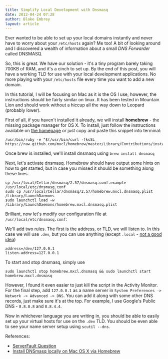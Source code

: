 ```yaml
---
title: Simplify Local Development with Dnsmasq
date: 2012-04-24 07:28
author: Blake Embrey
layout: article
---
```


Ever wanted to be able to set up your local domains instantly and never have to worry about your `/etc/hosts` again? Me too! A bit of looking around and I discovered a wealth of information about a small *DNS Forwarder* called DNSMASQ.

So, this is great. We have our solution - it's a tiny program barely taking 700KB of RAM, and it's a cinch to set up. By the end of this post, you will have a working TLD for use with your local development applications. No more playing with your `/etc/hosts` file every time you want to add a new domain.

In this tutorial, I will be focusing on Mac as it is the OS I use, however, the instructions should be fairly similar on linux. It has been tested in Mountain Lion and should work without a hiccup all the way down to Leopard (probably lower).

First of all, if you haven't installed it already, we will install __homebrew__ - the missing package manager for OS X. To install, just follow the instructions available on [the homepage](http://mxcl.github.com/homebrew/) or just copy and paste this snippet into terminal:

```
/usr/bin/ruby -e "$(/usr/bin/curl -fksSL https://raw.github.com/mxcl/homebrew/master/Library/Contributions/install_homebrew.rb)"
```

Once brew is installed, we'll install dnsmasq using `brew install dnsmasq`

Next, let's activate dnsmasq. Homebrew should have output some hints on how to get started, but in case you missed it  should be something along these lines.

```
cp /usr/local/Cellar/dnsmasq/2.57/dnsmasq.conf.example /usr/local/etc/dnsmasq.conf
sudo cp /usr/local/Cellar/dnsmasq/2.57/homebrew.mxcl.dnsmasq.plist /Library/LaunchDaemons
sudo launchctl load -w /Library/LaunchDaemons/homebrew.mxcl.dnsmasq.plist
```

Brilliant, now let's modify our configuration file at `/usr/local/etc/dnsmasq.conf`:

We'll add two rules. The first is the address, or TLD, we will listen to. In this case we will use `.dev`, but you can use anything (except `.local` - [not a good idea](http://www.justincarmony.com/blog/2011/07/27/mac-os-x-lion-etc-hosts-bugs-and-dns-resolution/))

```
address=/dev/127.0.0.1
listen-address=127.0.0.1
```

To start and stop dnsmasq, simply use

```
sudo launchctl stop homebrew.mxcl.dnsmasq && sudo launchctl start homebrew.mxcl.dnsmasq
```

However, I found it even easier to just kill the script in the Activity Monitor. For the final step, add `127.0.0.1` as a name server in `System Preferences -> Network -> Advanced -> DNS`. You can add it along with some other DNS records, just make sure it's at the top. For example, I use Google's Public DNS - `8.8.8.8` and `8.8.4.4`.

Now in whichever language you are writing in, you should be able to easily set up your virtual hosts for use on the `.dev` TLD. You should be even able to see your name server setup using `scutil --dns`.

References:

* [ServerFault Question](http://serverfault.com/a/164215)
* [Install DNSmasq locally on Mac OS X via Homebrew](http://blog.philippklaus.de/2012/02/install-dnsmasq-locally-on-mac-os-x-via-homebrew/)